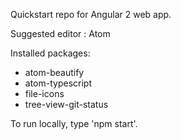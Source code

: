 Quickstart repo for Angular 2 web app.

Suggested editor : Atom

Installed packages:
- atom-beautify
- atom-typescript
- file-icons
- tree-view-git-status

To run locally, type 'npm start'.
